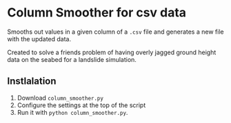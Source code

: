 # Column Smoother for csv data
Smooths out values in a given column of a `.csv` file and generates a new file with the updated data.

Created to solve a friends problem of having overly jagged ground height data on the seabed for a landslide simulation.

## Instlalation
1. Download `column_smoother.py`
2. Configure the settings at the top of the script
3. Run it with `python column_smoother.py`.
